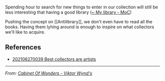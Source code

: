 Spending hour to search for new things to enter in our collection will still be less interesting that having a good library ([~ My library - MoC](~%20My%20library%20-%20MoC.md))

Pushing the concept on [[Antilibrary]], we don't even have to read all the books. Having them lyhing around is enough to inspire on what collectors we'll like to acquire. 

## References
- [202106270039 Best collectors are artists](202106270039%20Best%20collectors%20are%20artists.md)

---
*From: [Cabinet Of Wonders - Viktor Wynd's](Cabinet%20Of%20Wonders%20-%20Viktor%20Wynd's.md)*